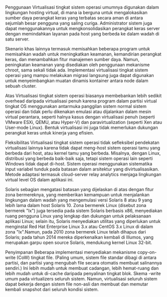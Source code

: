 Penggunaan
Virtualisasi tingkat sistem operasi umumnya digunakan dalam lingkungan hosting virtual, di mana ia berguna untuk mengalokasikan sumber daya perangkat keras yang 
terbatas secara aman di antara sejumlah besar pengguna yang saling curiga. Administrator sistem juga dapat menggunakannya untuk mengkonsolidasikan perangkat keras 
server dengan memindahkan layanan pada host yang berbeda ke dalam wadah di satu server.

Skenario khas lainnya termasuk memisahkan beberapa program untuk memisahkan wadah untuk meningkatkan keamanan, kemandirian perangkat keras, 
dan menambahkan fitur manajemen sumber daya. Namun, peningkatan keamanan yang disediakan oleh penggunaan mekanisme chroot, sama sekali tidak ada. 
Implementasi virtualisasi tingkat sistem operasi yang mampu melakukan migrasi langsung juga dapat digunakan untuk menyeimbangkan 
muatan dinamis kontainer antara node dalam sebuah cluster.

Atas Virtualisasi tingkat sistem operasi biasanya membebankan lebih sedikit overhead daripada virtualisasi penuh karena program dalam 
partisi virtual tingkat OS menggunakan antarmuka panggilan sistem normal sistem operasi dan tidak perlu dikenakan emulasi atau dijalankan 
dalam mesin virtual perantara, seperti halnya kasus dengan virtualisasi penuh (seperti VMware ESXi, QEMU, atau Hyper-V) dan paravirtualization 
(seperti Xen atau User-mode Linux). Bentuk virtualisasi ini juga tidak memerlukan dukungan perangkat keras untuk kinerja yang efisien.

Fleksibilitas
Virtualisasi tingkat sistem operasi tidak sefleksibel pendekatan virtualisasi lainnya karena tidak dapat meng-host sistem operasi tamu yang berbeda dari host, 
atau kernel tamu yang berbeda. Misalnya, dengan Linux, distribusi yang berbeda baik-baik saja, tetapi sistem operasi lain seperti Windows tidak dapat di-host. 
Sistem operasi menggunakan sistematika input variabel tunduk pada batasan dalam arsitektur yang divirtualisasikan. Metode adaptasi termasuk cloud-server relay
analytics menjaga lingkungan virtual level OS dalam aplikasi ini.

Solaris sebagian mengatasi batasan yang dijelaskan di atas dengan fitur zona bermereknya, yang memberikan kemampuan untuk menjalankan lingkungan dalam wadah yang 
mengemulasi versi Solaris 8 atau 9 yang lebih lama dalam host Solaris 10. 
Zona bermerek Linux (disebut zona bermerek "lx") juga tersedia pada sistem Solaris berbasis x86, menyediakan ruang pengguna Linux yang lengkap 
dan dukungan untuk pelaksanaan aplikasi Linux; selain itu, Solaris menyediakan utilitas yang diperlukan 
untuk menginstal Red Hat Enterprise Linux 3.x atau CentOS 3.x Linux di dalam zona "lx".Namun, pada 2010 zona bermerek Linux 
telah dihapus dari Solaris; pada tahun 2014 mereka diperkenalkan kembali di Illumos, 
yang merupakan garpu open source Solaris, mendukung kernel Linux 32-bit.

Penyimpanan
Beberapa implementasi menyediakan mekanisme copy-on-write (CoW) tingkat file. (Paling umum, sistem file standar dibagi di antara partisi, 
dan partisi yang mengubah file secara otomatis membuat salinannya sendiri.) Ini lebih mudah untuk membuat cadangan, lebih hemat-ruang dan lebih mudah untuk 
di-cache daripada penyalinan tingkat blok. Skema -write umum pada virtualizers seluruh sistem. Namun, virtualisasi seluruh sistem dapat bekerja dengan sistem file 
non-asli dan membuat dan memutar kembali snapshot dari seluruh kondisi sistem.
